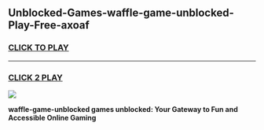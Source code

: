 
## Unblocked-Games-waffle-game-unblocked-Play-Free-axoaf
<h3>
<a href="https://premium76.site?title=waffle-game-unblocked&ref=23A">CLICK TO PLAY</a></h3>
<hr>

<h3>
<a href="https://premium76.site?title=waffle-game-unblocked&ref=23A">CLICK 2 PLAY</a>
  
</h3>

<a href="https://premium76.site?title=waffle-game-unblocked&ref=23A"><img src="https://clearcache.store/games.png"></a>


**waffle-game-unblocked games unblocked: Your Gateway to Fun and Accessible Online Gaming**
